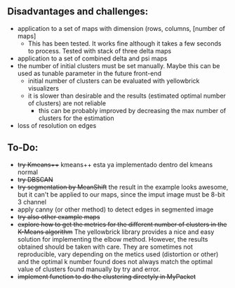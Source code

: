## Disadvantages and challenges:
   - application to a set of maps with dimension (rows, columns, [number of maps]
        - This has been tested. It works fine although it takes a few seconds to process. Tested with stack of three delta maps
   - application to a set of combined delta and psi maps
   - the number of initial clusters must be set manually. Maybe this can be used as tunable parameter in the future front-end
        - initial number of clusters can be evaluated with yellowbrick visualizers
        - it is slower than desirable and the results (estimated optimal number of clusters) are not reliable
             - this can be probably improved by decreasing the max number of clusters for the estimation
   - loss of resolution on edges 

## To-Do:
   - ~~try Kmeans++~~ kmeans++ esta ya implementado dentro del kmeans normal
   - ~~try DBSCAN~~
   - ~~try segmentation by MeanShift~~ the result in the example looks awesome, but it can't be applied to our maps, since the imput image must be 8-bit 3 channel
   - apply canny (or other method) to detect edges in segmented image
   - ~~try also other example maps~~
   - ~~explore how to get the metrics for the different number of clusters in the K-Means algorithm~~ The yellowbrick library provides a nice and easy solution for implementing the elbow method. However, the results obtained should be taken with care. They are sometimes not reproducible, vary depending on the metics used (distortion or other) and the optimal k number found does not always match the optimal value of clusters found manually by try and error.
   - ~~implement function to do the clustering directyly in MyPacket~~

